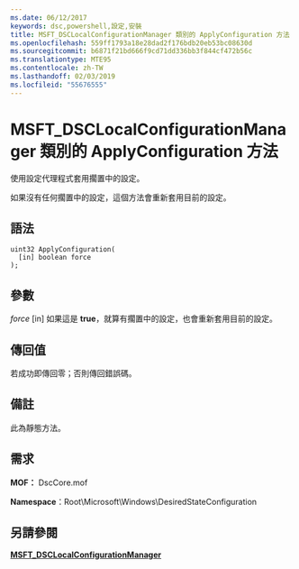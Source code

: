 ```yaml
---
ms.date: 06/12/2017
keywords: dsc,powershell,設定,安裝
title: MSFT_DSCLocalConfigurationManager 類別的 ApplyConfiguration 方法
ms.openlocfilehash: 559ff1793a18e28dad2f176bdb20eb53bc08630d
ms.sourcegitcommit: b6871f21bd666f9cd71dd336bb3f844cf472b56c
ms.translationtype: MTE95
ms.contentlocale: zh-TW
ms.lasthandoff: 02/03/2019
ms.locfileid: "55676555"
---
```

# <a name="applyconfiguration-method-of-the-msftdsclocalconfigurationmanager-class"></a>MSFT_DSCLocalConfigurationManager 類別的 ApplyConfiguration 方法

使用設定代理程式套用擱置中的設定。

如果沒有任何擱置中的設定，這個方法會重新套用目前的設定。

## <a name="syntax"></a>語法

```mof
uint32 ApplyConfiguration(
  [in] boolean force
);
```

## <a name="parameters"></a>參數

*force* \[in\] 如果這是 **true**，就算有擱置中的設定，也會重新套用目前的設定。

## <a name="return-value"></a>傳回值

若成功即傳回零；否則傳回錯誤碼。

## <a name="remarks"></a>備註

此為靜態方法。

## <a name="requirements"></a>需求

**MOF：** DscCore.mof

**Namespace**：Root\Microsoft\Windows\DesiredStateConfiguration

## <a name="see-also"></a>另請參閱

[**MSFT_DSCLocalConfigurationManager**](msft-dsclocalconfigurationmanager.md)